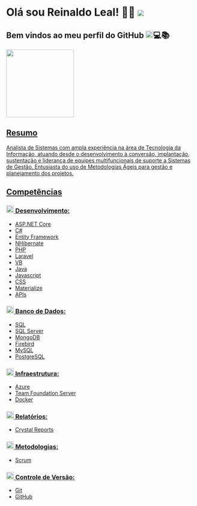 # Olá sou Reinaldo Leal! 🚀🌟 <a href="https://www.linkedin.com/in/reinaldo-leal-20bb8a29" target="_blank"><img loading="lazy" src="https://img.shields.io/badge/-LinkedIn-%230077B5?style=for-the-badge&logo=linkedin&logoColor=white"></a>
## Bem vindos ao meu perfil do GitHub <img loading="lazy" src="https://cdn.jsdelivr.net/gh/devicons/devicon/icons/git/git-original.svg" width="20" height="20"/>💻📚

<div>
<a href="https://github.com/Rey-Leal">
<img loading="lazy" height="180em" src="https://github-readme-stats.vercel.app/api/top-langs/?username=Rey-Leal&layout=compact&langs_count=7&theme=dracula"/>
</div>

## Resumo
Analista de Sistemas com ampla experiência na área de Tecnologia da Informação, atuando desde o desenvolvimento à conversão, implantação, sustentação e liderança de equipes multifuncionais de suporte a Sistemas de Gestão. Entusiasta do uso de Metodologias Ágeis para gestão e planejamento dos projetos.

## Competências
### <img loading="lazy" src="https://cdn.jsdelivr.net/gh/devicons/devicon@latest/icons/csharp/csharp-original.svg" width="20" height="20"/> **Desenvolvimento:**
  - ASP.NET Core
  - C#
  - Entity Framework
  - NHibernate
  - PHP
  - Laravel
  - VB
  - Java
  - Javascript
  - CSS
  - Materialize
  - APIs

### <img loading="lazy" src="https://cdn.jsdelivr.net/gh/devicons/devicon@latest/icons/azuresqldatabase/azuresqldatabase-original.svg" width="20" height="20"/> **Banco de Dados:**
  - SQL
  - SQL Server
  - MongoDB  
  - Firebird
  - MySQL
  - PostgreSQL

### <img loading="lazy" src="https://cdn.jsdelivr.net/gh/devicons/devicon@latest/icons/docker/docker-original.svg" width="20" height="20"/> **Infraestrutura:**
  - Azure
  - Team Foundation Server
  - Docker  

### <img loading="lazy" src="https://cdn.jsdelivr.net/gh/devicons/devicon@latest/icons/crystal/crystal-original.svg" width="20" height="20"/> **Relatórios:**
  - Crystal Reports

### <img loading="lazy" src="https://cdn.jsdelivr.net/gh/devicons/devicon@latest/icons/trpc/trpc-original.svg" width="20" height="20"/> **Metodologias:**
  - Scrum

### <img loading="lazy" src="https://cdn.jsdelivr.net/gh/devicons/devicon/icons/git/git-original.svg" width="20" height="20"/> **Controle de Versão:**
  - Git
  - GitHub
